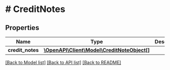 # # CreditNotes

## Properties

Name | Type | Description | Notes
------------ | ------------- | ------------- | -------------
**credit_notes** | [**\OpenAPI\Client\Model\CreditNoteObject[]**](CreditNoteObject.md) |  |

[[Back to Model list]](../../README.md#models) [[Back to API list]](../../README.md#endpoints) [[Back to README]](../../README.md)
